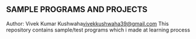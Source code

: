 ## SAMPLE PROGRAMS AND PROJECTS ##
Author: Vivek Kumar Kushwaha<vivekkushwaha39@gmail.com>
This repository contains sample/test programs which i made at learning process
